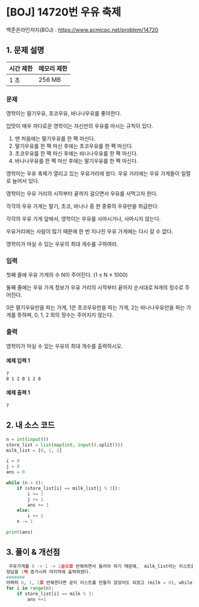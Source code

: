 # [BOJ] 14720번 우유 축제

백준온라인저지(BOJ) :  https://www.acmicpc.net/problem/14720



## 1. 문제 설명

| 시간 제한 | 메모리 제한 | 
| :-------- | :---------- |
| 1 초      | 256 MB      | 

### 문제

영학이는 딸기우유, 초코우유, 바나나우유를 좋아한다.

입맛이 매우 까다로운 영학이는 자신만의 우유를 마시는 규칙이 있다.

1. 맨 처음에는 딸기우유를 한 팩 마신다.
2. 딸기우유를 한 팩 마신 후에는 초코우유를 한 팩 마신다.
3. 초코우유를 한 팩 마신 후에는 바나나우유를 한 팩 마신다.
4. 바나나우유를 한 팩 마신 후에는 딸기우유를 한 팩 마신다.

영학이는 우유 축제가 열리고 있는 우유거리에 왔다. 우유 거리에는 우유 가게들이 일렬로 늘어서 있다.

영학이는 우유 거리의 시작부터 끝까지 걸으면서 우유를 사먹고자 한다.

각각의 우유 가게는 딸기, 초코, 바나나 중 한 종류의 우유만을 취급한다.

각각의 우유 가게 앞에서, 영학이는 우유를 사마시거나, 사마시지 않는다.

우유거리에는 사람이 많기 때문에 한 번 지나친 우유 가게에는 다시 갈 수 없다.

영학이가 마실 수 있는 우유의 최대 개수를 구하여라.

### 입력

첫째 줄에 우유 가게의 수 N이 주어진다. (1 ≤ N ≤ 1000)

둘째 줄에는 우유 가게 정보가 우유 거리의 시작부터 끝까지 순서대로 N개의 정수로 주어진다.

0은 딸기우유만을 파는 가게, 1은 초코우유만을 파는 가게, 2는 바나나우유만을 파는 가게를 뜻하며, 0, 1, 2 외의 정수는 주어지지 않는다.

### 출력

영학이가 마실 수 있는 우유의 최대 개수를 출력하시오.



#### 예제 입력 1

```
7
0 1 2 0 1 2 0
```

#### 예제 출력 1

```
7
```



## 2. 내 소스 코드

```Python
n = int(input())
store_list = list(map(int, input().split()))
milk_list = [0, 1, 2]

i = 0
j = 0
ans = 0

while (n > 0):
    if (store_list[i] == milk_list[j % 3]):
        i += 1
        j += 1
        ans += 1
    else:
        i += 1
    n -= 1

print(ans)
```



## 3. 풀이 & 개선점
```python
 우유가게를 0 -> 1 -> 2순으로 반복하면서 들러야 하기 때문에,  milk_list라는 리스트를 만들어 들러야 할 가게가 마셔야 할 우유와 같다면
정답을 1씩 증가시켜 마지막에 출력하였다.
#######
어짜피 0, 1, 2로 반복한다면 굳이 리스트를 만들지 않았어도 되었고 (milk = 0), while문 보다는 간편하게 for문을 이용하는게 좋았을 것 같다.
for i in range(n):
    if store_list[i] == milk % 3:
        ans +=1
```